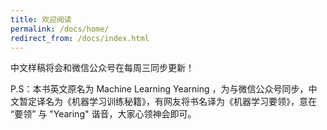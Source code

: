```yaml
---
title: 欢迎阅读
permalink: /docs/home/
redirect_from: /docs/index.html
---
```


中文样稿将会和微信公众号在每周三同步更新！

P.S：本书英文原名为 Machine Learning Yearning ，为与微信公众号同步，中文暂定译名为《机器学习训练秘籍》，有网友将书名译为《机器学习要领》，意在 “要领” 与 "Yearing" 谐音，大家心领神会即可。
